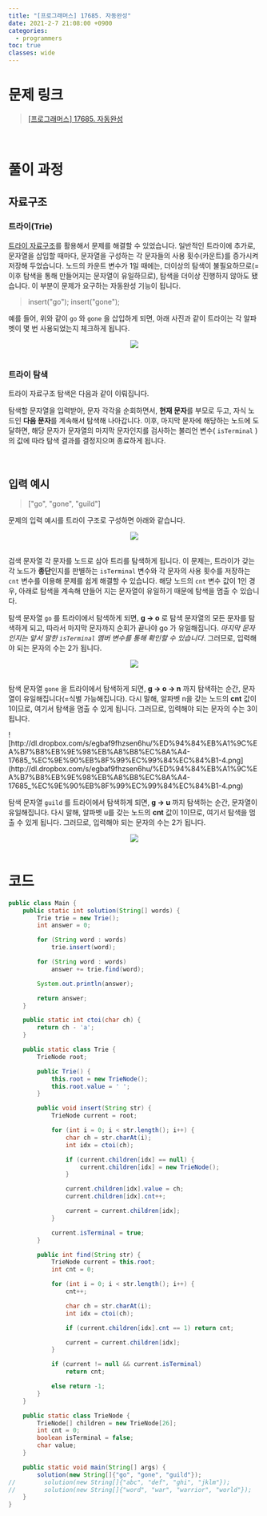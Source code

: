 ```yaml
---
title: "[프로그래머스] 17685. 자동완성"
date: 2021-2-7 21:08:00 +0900
categories:
  - programmers
toc: true
classes: wide
---
```


# 문제 링크

> [[프로그래머스] 17685. 자동완성](https://programmers.co.kr/learn/courses/30/lessons/17685)

<br>

# 풀이 과정

## 자료구조

### 트라이(Trie)

[트라이 자료구조](http://ddb8036631.github.io/algorithm/트라이)를 활용해서 문제를 해결할 수 있었습니다. 일반적인 트라이에 추가로, 문자열을 삽입할 때마다, 문자열을 구성하는 각 문자들의 사용 횟수(카운트)를 증가시켜 저장해 두었습니다. 노드의 카운트 변수가 1일 때에는, 더이상의 탐색이 불필요하므로(= 이후 탐색을 통해 만들어지는 문자열이 유일하므로), 탐색을 더이상 진행하지 않아도 됐습니다. 이 부분이 문제가 요구하는 자동완성 기능이 됩니다.

> insert("go");
insert("gone");

예를 들어, 위와 같이 `go` 와 `gone` 을 삽입하게 되면, 아래 사진과 같이 트라이는 각 알파벳이 몇 번 사용되었는지 체크하게 됩니다.

<center><img src="http://dl.dropbox.com/s/ci3giye9rsbh74g/%ED%94%84%EB%A1%9C%EA%B7%B8%EB%9E%98%EB%A8%B8%EC%8A%A4-17685_%EC%9E%90%EB%8F%99%EC%99%84%EC%84%B1-1.png"></center>

<br>

### 트라이 탐색

트라이 자료구조 탐색은 다음과 같이 이뤄집니다.

탐색할 문자열을 입력받아, 문자 각각을 순회하면서, **현재 문자**를 부모로 두고, 자식 노드인 **다음 문자**를 계속해서 탐색해 나아갑니다. 이후, 마지막 문자에 해당하는 노드에 도달하면, 해당 문자가 문자열의 마지막 문자인지를 검사하는 불리언 변수( `isTerminal` )의 값에 따라 탐색 결과를 결정지으며 종료하게 됩니다.

<br>

## 입력 예시

> ["go", "gone", "guild"]

문제의 입력 예시를 트라이 구조로 구성하면 아래와 같습니다.

<center><img src="http://dl.dropbox.com/s/ardminhuzn6jltj/%ED%94%84%EB%A1%9C%EA%B7%B8%EB%9E%98%EB%A8%B8%EC%8A%A4-17685_%EC%9E%90%EB%8F%99%EC%99%84%EC%84%B1-2.png"></center>

<br>

검색 문자열 각 문자를 노드로 삼아 트리를 탐색하게 됩니다. 이 문제는, 트라이가 갖는 각 노드가 **종단**인지를 판별하는 `isTerminal` 변수와 각 문자의 사용 횟수를 저장하는 `cnt` 변수를 이용해 문제를 쉽게 해결할 수 있습니다. 해당 노드의 `cnt` 변수 값이 1인 경우, 아래로 탐색을 계속해 만들어 지는 문자열이 유일하기 때문에 탐색을 멈출 수 있습니다.

탐색 문자열 `go` 를 트라이에서 탐색하게 되면, **g → o** 로 탐색 문자열의 모든 문자를 탐색하게 되고, 따라서 마지막 문자까지 순회가 끝나야 go 가 유일해집니다. *마지막 문자인지는 앞서 말한 `isTerminal` 멤버 변수를 통해 확인할 수 있습니다*. 그러므로, 입력해야 되는 문자의 수는 2가 됩니다.

<center><img src="http://dl.dropbox.com/s/w4ij2efyil6x6td/%ED%94%84%EB%A1%9C%EA%B7%B8%EB%9E%98%EB%A8%B8%EC%8A%A4-17685_%EC%9E%90%EB%8F%99%EC%99%84%EC%84%B1-3.png"></center>

<br>

탐색 문자열 `gone` 을 트라이에서 탐색하게 되면, **g → o → n** 까지 탐색하는 순간, 문자열이 유일해집니다(=식별 가능해집니다). 다시 말해, 알파벳 n을 갖는 노드의 **cnt** 값이 1이므로, 여기서 탐색을 멈출 수 있게 됩니다. 그러므로, 입력해야 되는 문자의 수는 3이 됩니다.

<center><img src=""></center>
![http://dl.dropbox.com/s/egbaf9fhzsen6hu/%ED%94%84%EB%A1%9C%EA%B7%B8%EB%9E%98%EB%A8%B8%EC%8A%A4-17685_%EC%9E%90%EB%8F%99%EC%99%84%EC%84%B1-4.png](http://dl.dropbox.com/s/egbaf9fhzsen6hu/%ED%94%84%EB%A1%9C%EA%B7%B8%EB%9E%98%EB%A8%B8%EC%8A%A4-17685_%EC%9E%90%EB%8F%99%EC%99%84%EC%84%B1-4.png)

<br>

탐색 문자열 `guild` 를 트라이에서 탐색하게 되면, **g → u** 까지 탐색하는 순간, 문자열이 유일해집니다. 다시 말해, 알파벳 u를 갖는 노드의 **cnt** 값이 1이므로, 여기서 탐색을 멈출 수 있게 됩니다. 그러므로, 입력해야 되는 문자의 수는 2가 됩니다.

<center><img src="http://dl.dropbox.com/s/iccfp70jofi8pct/%ED%94%84%EB%A1%9C%EA%B7%B8%EB%9E%98%EB%A8%B8%EC%8A%A4-17685_%EC%9E%90%EB%8F%99%EC%99%84%EC%84%B1-5.png"></center>

<br>

# 코드

```java
public class Main {
    public static int solution(String[] words) {
        Trie trie = new Trie();
        int answer = 0;

        for (String word : words)
            trie.insert(word);

        for (String word : words)
            answer += trie.find(word);

        System.out.println(answer);

        return answer;
    }

    public static int ctoi(char ch) {
        return ch - 'a';
    }

    public static class Trie {
        TrieNode root;

        public Trie() {
            this.root = new TrieNode();
            this.root.value = ' ';
        }

        public void insert(String str) {
            TrieNode current = root;

            for (int i = 0; i < str.length(); i++) {
                char ch = str.charAt(i);
                int idx = ctoi(ch);

                if (current.children[idx] == null) {
                    current.children[idx] = new TrieNode();
                }

                current.children[idx].value = ch;
                current.children[idx].cnt++;

                current = current.children[idx];
            }

            current.isTerminal = true;
        }

        public int find(String str) {
            TrieNode current = this.root;
            int cnt = 0;

            for (int i = 0; i < str.length(); i++) {
                cnt++;

                char ch = str.charAt(i);
                int idx = ctoi(ch);

                if (current.children[idx].cnt == 1) return cnt;

                current = current.children[idx];
            }

            if (current != null && current.isTerminal)
                return cnt;

            else return -1;
        }
    }

    public static class TrieNode {
        TrieNode[] children = new TrieNode[26];
        int cnt = 0;
        boolean isTerminal = false;
        char value;
    }

    public static void main(String[] args) {
        solution(new String[]{"go", "gone", "guild"});
//        solution(new String[]{"abc", "def", "ghi", "jklm"});
//        solution(new String[]{"word", "war", "warrior", "world"});
    }
}
```